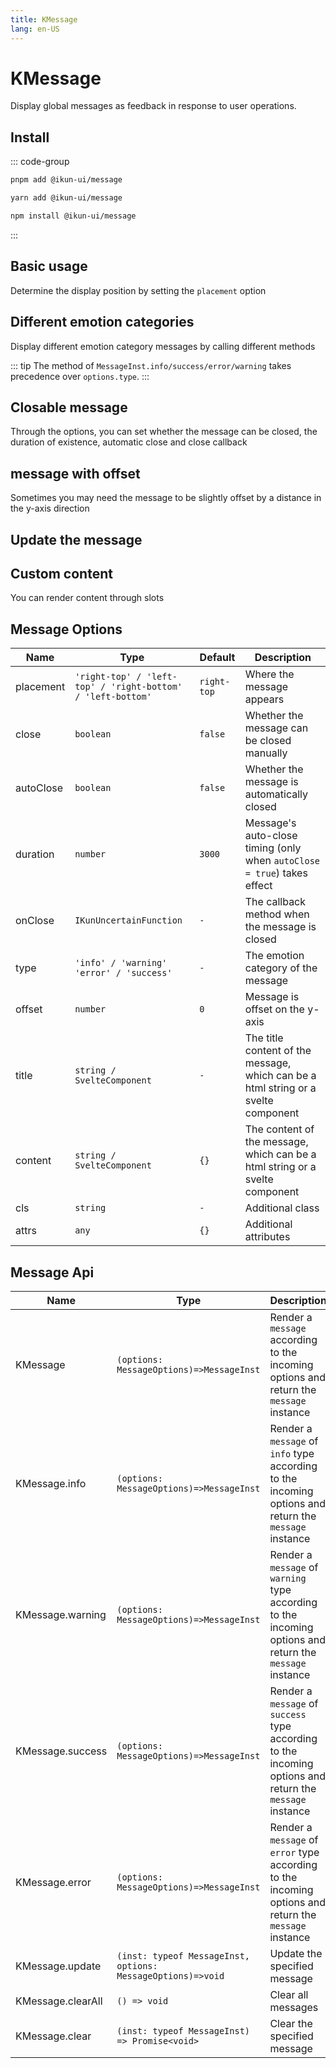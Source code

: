 ```yaml
---
title: KMessage
lang: en-US
---
```


# KMessage

Display global messages as feedback in response to user operations.

## Install

::: code-group

```bash [pnpm]
pnpm add @ikun-ui/message
```

```bash [yarn]
yarn add @ikun-ui/message
```

```bash [npm]
npm install @ikun-ui/message
```

:::

## Basic usage

Determine the display position by setting the `placement` option

<demo src="../../../../example/message/basic.svelte" github="Message"></demo>

## Different emotion categories

Display different emotion category messages by calling different methods

::: tip
The method of `MessageInst.info/success/error/warning` takes precedence over `options.type`.
:::

<demo src="../../../../example/message/type.svelte" github="Message"></demo>

## Closable message

Through the options, you can set whether the message can be closed,
the duration of existence, automatic close and close callback

<demo src="../../../../example/message/close.svelte" github="Message"></demo>

## message with offset

Sometimes you may need the message to be slightly offset by a distance in the y-axis direction

<demo src="../../../../example/message/offset.svelte" github="Message"></demo>

## Update the message

<demo src="../../../../example/message/update.svelte" github="Message"></demo>

## Custom content

You can render content through slots

<demo src="../../../../example/message/custom.svelte" github="Message"></demo>

## Message Options

| Name      | Type                                                        | Default     | Description                                                                        |
| --------- | ----------------------------------------------------------- | ----------- | ---------------------------------------------------------------------------------- |
| placement | `'right-top' / 'left-top' / 'right-bottom' / 'left-bottom'` | `right-top` | Where the message appears                                                          |
| close     | `boolean`                                                   | `false`     | Whether the message can be closed manually                                         |
| autoClose | `boolean`                                                   | `false`     | Whether the message is automatically closed                                        |
| duration  | `number`                                                    | `3000`      | Message's auto-close timing (only when `autoClose = true`) takes effect            |
| onClose   | `IKunUncertainFunction`                                     | `-`         | The callback method when the message is closed                                     |
| type      | `'info' / 'warning'  'error' / 'success'`                   | `-`         | The emotion category of the message                                                |
| offset    | `number`                                                    | `0`         | Message is offset on the y-axis                                                    |
| title     | `string / SvelteComponent`                                  | `-`         | The title content of the message, which can be a html string or a svelte component |
| content   | `string / SvelteComponent`                                  | `{}`        | The content of the message, which can be a html string or a svelte component       |
| cls       | `string`                                                    | `-`         | Additional class                                                                   |
| attrs     | `any`                                                       | `{}`        | Additional attributes                                                              |

## Message Api

| Name              | Type                                                        | Description                                                                                              |
| ----------------- | ----------------------------------------------------------- | -------------------------------------------------------------------------------------------------------- |
| KMessage          | `(options: MessageOptions)=>MessageInst`                    | Render a `message` according to the incoming options and return the `message` instance                   |
| KMessage.info     | `(options: MessageOptions)=>MessageInst`                    | Render a `message` of `info` type according to the incoming options and return the `message` instance    |
| KMessage.warning  | `(options: MessageOptions)=>MessageInst`                    | Render a `message` of `warning` type according to the incoming options and return the `message` instance |
| KMessage.success  | `(options: MessageOptions)=>MessageInst`                    | Render a `message` of `success` type according to the incoming options and return the `message` instance |
| KMessage.error    | `(options: MessageOptions)=>MessageInst`                    | Render a `message` of `error` type according to the incoming options and return the `message` instance   |
| KMessage.update   | `(inst: typeof MessageInst, options: MessageOptions)=>void` | Update the specified message                                                                             |
| KMessage.clearAll | `() => void`                                                | Clear all messages                                                                                       |
| KMessage.clear    | `(inst: typeof MessageInst) => Promise<void>`               | Clear the specified message                                                                              |

